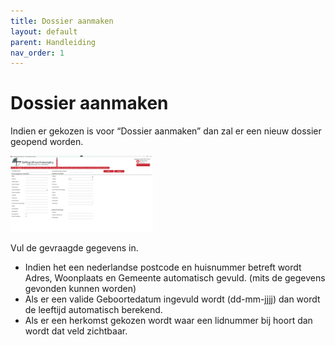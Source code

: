 ```yaml
---
title: Dossier aanmaken
layout: default
parent: Handleiding
nav_order: 1
---
```


# Dossier aanmaken
Indien er gekozen is voor “Dossier aanmaken” dan zal er een nieuw dossier geopend worden.

<p float="left">
  <a href="./images/OverledeneInvul.png" target="_blank">
    <img src="./images/OverledeneInvul.png" alt="Screenshot of the application" width="45%" />
  </a>
</p>

Vul de gevraagde gegevens in.
-	Indien het een nederlandse postcode en huisnummer betreft wordt Adres, Woonplaats en Gemeente automatisch gevuld. (mits de gegevens gevonden kunnen worden)
-	Als er een valide Geboortedatum ingevuld wordt (dd-mm-jjjj) dan wordt de leeftijd automatisch berekend.
-	Als er een herkomst gekozen wordt waar een lidnummer bij hoort dan wordt dat veld zichtbaar.
